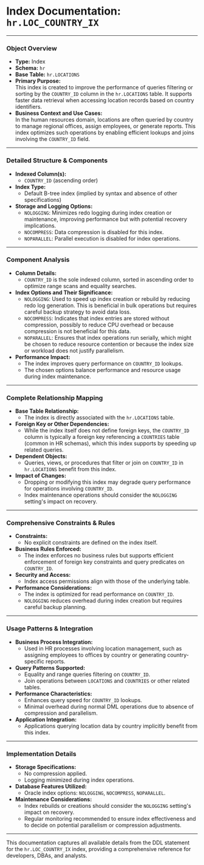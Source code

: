 # Index Documentation: `hr.LOC_COUNTRY_IX`

---

### Object Overview
- **Type:** Index
- **Schema:** `hr`
- **Base Table:** `hr.LOCATIONS`
- **Primary Purpose:**  
  This index is created to improve the performance of queries filtering or sorting by the `COUNTRY_ID` column in the `hr.LOCATIONS` table. It supports faster data retrieval when accessing location records based on country identifiers.
- **Business Context and Use Cases:**  
  In the human resources domain, locations are often queried by country to manage regional offices, assign employees, or generate reports. This index optimizes such operations by enabling efficient lookups and joins involving the `COUNTRY_ID` field.

---

### Detailed Structure & Components
- **Indexed Column(s):**  
  - `COUNTRY_ID` (ascending order)
- **Index Type:**  
  - Default B-tree index (implied by syntax and absence of other specifications)
- **Storage and Logging Options:**  
  - `NOLOGGING`: Minimizes redo logging during index creation or maintenance, improving performance but with potential recovery implications.
  - `NOCOMPRESS`: Data compression is disabled for this index.
  - `NOPARALLEL`: Parallel execution is disabled for index operations.

---

### Component Analysis
- **Column Details:**  
  - `COUNTRY_ID` is the sole indexed column, sorted in ascending order to optimize range scans and equality searches.
- **Index Options and Their Significance:**  
  - `NOLOGGING`: Used to speed up index creation or rebuild by reducing redo log generation. This is beneficial in bulk operations but requires careful backup strategy to avoid data loss.
  - `NOCOMPRESS`: Indicates that index entries are stored without compression, possibly to reduce CPU overhead or because compression is not beneficial for this data.
  - `NOPARALLEL`: Ensures that index operations run serially, which might be chosen to reduce resource contention or because the index size or workload does not justify parallelism.
- **Performance Impact:**  
  - The index improves query performance on `COUNTRY_ID` lookups.
  - The chosen options balance performance and resource usage during index maintenance.

---

### Complete Relationship Mapping
- **Base Table Relationship:**  
  - The index is directly associated with the `hr.LOCATIONS` table.
- **Foreign Key or Other Dependencies:**  
  - While the index itself does not define foreign keys, the `COUNTRY_ID` column is typically a foreign key referencing a `COUNTRIES` table (common in HR schemas), which this index supports by speeding up related queries.
- **Dependent Objects:**  
  - Queries, views, or procedures that filter or join on `COUNTRY_ID` in `hr.LOCATIONS` benefit from this index.
- **Impact of Changes:**  
  - Dropping or modifying this index may degrade query performance for operations involving `COUNTRY_ID`.
  - Index maintenance operations should consider the `NOLOGGING` setting's impact on recovery.

---

### Comprehensive Constraints & Rules
- **Constraints:**  
  - No explicit constraints are defined on the index itself.
- **Business Rules Enforced:**  
  - The index enforces no business rules but supports efficient enforcement of foreign key constraints and query predicates on `COUNTRY_ID`.
- **Security and Access:**  
  - Index access permissions align with those of the underlying table.
- **Performance Considerations:**  
  - The index is optimized for read performance on `COUNTRY_ID`.
  - `NOLOGGING` reduces overhead during index creation but requires careful backup planning.

---

### Usage Patterns & Integration
- **Business Process Integration:**  
  - Used in HR processes involving location management, such as assigning employees to offices by country or generating country-specific reports.
- **Query Patterns Supported:**  
  - Equality and range queries filtering on `COUNTRY_ID`.
  - Join operations between `LOCATIONS` and `COUNTRIES` or other related tables.
- **Performance Characteristics:**  
  - Enhances query speed for `COUNTRY_ID` lookups.
  - Minimal overhead during normal DML operations due to absence of compression and parallelism.
- **Application Integration:**  
  - Applications querying location data by country implicitly benefit from this index.

---

### Implementation Details
- **Storage Specifications:**  
  - No compression applied.
  - Logging minimized during index operations.
- **Database Features Utilized:**  
  - Oracle index options: `NOLOGGING`, `NOCOMPRESS`, `NOPARALLEL`.
- **Maintenance Considerations:**  
  - Index rebuilds or creations should consider the `NOLOGGING` setting's impact on recovery.
  - Regular monitoring recommended to ensure index effectiveness and to decide on potential parallelism or compression adjustments.

---

This documentation captures all available details from the DDL statement for the `hr.LOC_COUNTRY_IX` index, providing a comprehensive reference for developers, DBAs, and analysts.